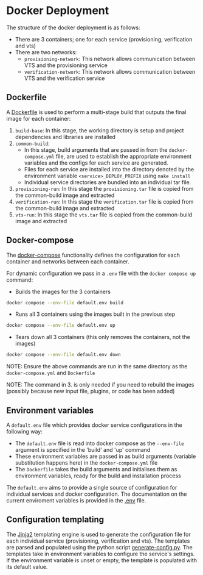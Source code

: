 # Docker Deployment

The structure of the docker deployment is as follows:
- There are 3 containers; one for each service (provisioning, verification and vts)
- There are two networks:
    - `provisioning-network`: This network allows communication between VTS and the provisioning service
    - `verification-network`: This network allows communication between VTS and the verification service

## Dockerfile

A [Dockerfile](./Dockerfile) is used to perform a multi-stage build that outputs the final image for each container:
1. `build-base`: In this stage, the working directory is setup and project dependencies and libraries are installed
2. `common-build`: 
    - In this stage, build arguments that are passed in from the `docker-compose.yml` file, are used to establish the appropriate environment variables and the configs for each service are generated. 
    - Files for each service are installed into the directory denoted by the environment variable `<service>_DEPLOY_PREFIX` using `make install` 
    - Individual service directories are bundled into an individual tar file.
3. `provisioning-run`: In this stage the `provisioning.tar` file is copied from the common-build image and extracted
4. `verification-run`: In this stage the `verification.tar` file is copied from the common-build image and extracted
5. `vts-run`: In this stage the `vts.tar` file is copied from the common-build image and extracted

## Docker-compose

The [docker-compose](./docker-compose.yml) functionality defines the configuration for each container and networks between each container.

For dynamic configuration we pass in a `.env` file with the `docker compose up` command:


-  Builds the images for the 3 containers
```bash
docker compose --env-file default.env build
```

-  Runs all 3 containers using the images built in the previous step
```bash
docker compose --env-file default.env up
```

- Tears down all 3 containers (this only removes the containers, not the images)
```bash
docker compose --env-file default.env down
```
NOTE: Ensure the above commands are run in the same directory as the `docker-compose.yml` and `Dockerfile`

NOTE: The command in 3. is only needed if you need to rebuild the images (possibly because new input file, plugins, or code has been added)

## Environment variables

A `default.env` file which provides docker service configurations in the following way:
- The `default.env` file is read into docker compose as the `--env-file` argument is specified in the 'build' and 'up' command
- These environment variables are passed in as build arguments (variable substitution happens here) in the `docker-compose.yml` file
- The `Dockerfile` takes the build arguments and initialises them as environment variables, ready for the build and installation process

The `default.env` aims to provide a single source of configuration for individual services and docker configuration. The documentation on the current enviroment variables is provided in the [.env](default.env) file.

## Configuration templating
The [Jinja2](https://jinja.palletsprojects.com/en/3.1.x/templates/) templating engine is used to generate the configuration file for each individual service (provisioning, verification and vts). The templates are parsed and populated using the python script [generate-config.py](./generate-config.py). The templates take in environment variables to configure the service's settings. If the environment variable is unset or empty, the template is populated with its default value.
 